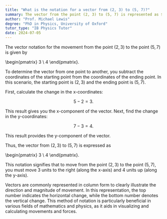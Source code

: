 ```yaml
---
title: "What is the notation for a vector from (2, 3) to (5, 7)?"
summary: The vector from the point (2, 3) to (5, 7) is represented as $\begin{pmatrix} 3 \\ 4 \end{pmatrix}$.
author: "Prof. Michael Lewis"
degree: "PhD in Physics, University of Oxford"
tutor_type: "IB Physics Tutor"
date: 2024-07-05
---
```


The vector notation for the movement from the point $(2, 3)$ to the point $(5, 7)$ is given by 


\begin{pmatrix} 3 \\ 4 \end{pmatrix}.


To determine the vector from one point to another, you subtract the coordinates of the starting point from the coordinates of the ending point. In this scenario, the starting point is $(2, 3)$ and the ending point is $(5, 7)$.

First, calculate the change in the x-coordinates: 

$$
5 - 2 = 3.
$$

This result gives you the x-component of the vector. Next, find the change in the y-coordinates: 

$$
7 - 3 = 4.
$$

This result provides the y-component of the vector.

Thus, the vector from $(2, 3)$ to $(5, 7)$ is expressed as 


\begin{pmatrix} 3 \\ 4 \end{pmatrix}.


This notation signifies that to move from the point $(2, 3)$ to the point $(5, 7)$, you must move $3$ units to the right (along the x-axis) and $4$ units up (along the y-axis).

Vectors are commonly represented in column form to clearly illustrate the direction and magnitude of movement. In this representation, the top number indicates the horizontal change, while the bottom number denotes the vertical change. This method of notation is particularly beneficial in various fields of mathematics and physics, as it aids in visualizing and calculating movements and forces.
    